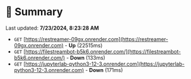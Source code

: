 # 📖 Summary
Last updated: **7/23/2024, 8:23:28 AM**

- `GET` [https://restreamer-09gx.onrender.com](https://restreamer-09gx.onrender.com) - **Up** (22515ms)
- `GET` [https://filestreambot-b5k6.onrender.com/](https://filestreambot-b5k6.onrender.com/) - **Down** (133ms)
- `GET` [https://jupyterlab-python3-12-3.onrender.com](https://jupyterlab-python3-12-3.onrender.com) - **Down** (171ms)

